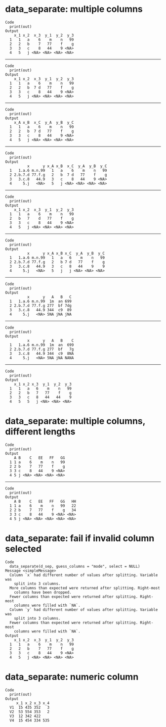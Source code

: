 # data_separate: multiple columns

    Code
      print(out)
    Output
        x_1 x_2  x_3  y_1  y_2  y_3
      1   1   a    6    m    n   99
      2   2   b    7   77    f    g
      3   3   c    8   44    9 <NA>
      4   5   j <NA> <NA> <NA> <NA>

---

    Code
      print(out)
    Output
        x_1 x_2  x_3  y_1  y_2  y_3
      1   1   a    6    m    n   99
      2   2   b  7 d   77    f    g
      3   3   c    8   44    9 <NA>
      4   5   j <NA> <NA> <NA> <NA>

---

    Code
      print(out)
    Output
        x_A x_B  x_C  y_A  y_B  y_C
      1   1   a    6    m    n   99
      2   2   b  7 d   77    f    g
      3   3   c    8   44    9 <NA>
      4   5   j <NA> <NA> <NA> <NA>

---

    Code
      print(out)
    Output
              x      y x_A x_B  x_C  y_A  y_B  y_C
      1   1.a.6 m.n.99   1   a    6    m    n   99
      2 2.b.7.d 77.f.g   2   b  7 d   77    f    g
      3   3.c.8   44.9   3   c    8   44    9 <NA>
      4     5.j   <NA>   5   j <NA> <NA> <NA> <NA>

---

    Code
      print(out)
    Output
        x_1 x_2  x_3  y_1  y_2  y_3
      1   1   a    6    m    n   99
      2   b   7    d   77    f    g
      3   3   c    8   44    9 <NA>
      4   5   j <NA> <NA> <NA> <NA>

---

    Code
      print(out)
    Output
              x      y x_A x_B x_C  y_A  y_B  y_C
      1   1.a.6 m.n.99   1   a   6    m    n   99
      2 2.b.7.d 77.f.g   2   b 7 d   77    f    g
      3   3.c.8   44.9   3   c   8   44    9    9
      4     5.j   <NA>   5   j   j <NA> <NA> <NA>

---

    Code
      print(out)
    Output
              x      y   A   B   C
      1   1.a.6 m.n.99  1m  an 699
      2 2.b.7.d 77.f.g 277  bf 7dg
      3   3.c.8   44.9 344  c9  89
      4     5.j   <NA> 5NA jNA jNA

---

    Code
      print(out)
    Output
              x      y   A   B    C
      1   1.a.6 m.n.99  1m  an  699
      2 2.b.7.d 77.f.g 277  bf   7g
      3   3.c.8   44.9 344  c9  8NA
      4     5.j   <NA> 5NA jNA NANA

---

    Code
      print(out)
    Output
        x_1 x_2 x_3  y_1  y_2  y_3
      1   1   a   6    m    n   99
      2   2   b   7   77    f    g
      3   3   c   8   44   44    9
      4   5   5   j <NA> <NA> <NA>

# data_separate: multiple columns, different lengths

    Code
      print(out)
    Output
        A B    C   EE   FF   GG
      1 1 a    6    m    n   99
      2 2 b    7   77    f    g
      3 3 c    8   44    9 <NA>
      4 5 j <NA> <NA> <NA> <NA>

---

    Code
      print(out)
    Output
        A B    C   EE   FF   GG   HH
      1 1 a    6    m    n   99   22
      2 2 b    7   77    f    g   34
      3 3 c    8   44    9 <NA> <NA>
      4 5 j <NA> <NA> <NA> <NA> <NA>

# data_separate: fail if invalid column selected

    Code
      data_separate(d_sep, guess_columns = "mode", select = NULL)
    Message <simpleMessage>
      Column `x` had different number of values after splitting. Variable was
        split into 3 columns.
      More columns than expected were returned after splitting. Right-most
        columns have been dropped.
      Fewer columns than expected were returned after splitting. Right-most
        columns were filled with `NA`.
      Column `y` had different number of values after splitting. Variable was
        split into 3 columns.
      Fewer columns than expected were returned after splitting. Right-most
        columns were filled with `NA`.
    Output
        x_1 x_2  x_3  y_1  y_2  y_3
      1   1   a    6    m    n   99
      2   2   b    7   77    f    g
      3   3   c    8   44    9 <NA>
      4   5   j <NA> <NA> <NA> <NA>

# data_separate: numeric column

    Code
      print(out)
    Output
         x_1 x_2 x_3 x_4
      V1  15 435 352   3
      V2  53 554 353   2
      V3  12 342 422    
      V4  15 454 334 535

